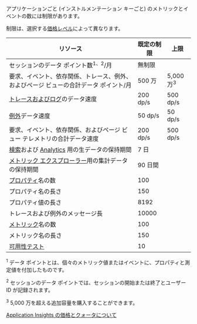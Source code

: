 アプリケーションごと (インストルメンテーション キーごと) のメトリックとイベントの数には制限があります。

制限は、選択する[価格レベル](https://azure.microsoft.com/pricing/details/application-insights/)によって異なります。

| **リソース** | **既定の制限** | **上限** |
| --- | --- | --- |
| セッションのデータ ポイント数<sup>1、2</sup>/月 |無制限 | |
| 要求、イベント、依存関係、トレース、例外、およびページ ビューの合計データ ポイント/月 |500 万 |5,000万<sup>3</sup> |
| [トレースおよびログ](../articles/application-insights/app-insights-search-diagnostic-logs.md)のデータ速度 |200 dp/s |500 dp/s |
| [例外](../articles/application-insights/app-insights-asp-net-exceptions.md)データ速度 |50 dp/s |50 dp/s |
| 要求、イベント、依存関係、およびページ ビュー テレメトリの合計データ速度 |200 dp/s |500 dp/s |
| [検索](../articles/application-insights/app-insights-diagnostic-search.md)および [Analytics](../articles/application-insights/app-insights-analytics.md) 用の生データの保持期間 |7 日 | |
| [メトリック エクスプローラー](../articles/application-insights/app-insights-metrics-explorer.md)用の集計データの保持期間 |90 日間 | |
| [プロパティ](../articles/application-insights/app-insights-api-custom-events-metrics.md#properties)名の数 |100 | |
| プロパティ名の長さ |150 | |
| プロパティ値の長さ |8192 | |
| トレースおよび例外のメッセージ長 |10000 | |
| [メトリック](../articles/application-insights/app-insights-api-custom-events-metrics.md#properties)名の数 |100 | |
| メトリック名の長さ |150 | |
| [可用性テスト](../articles/application-insights/app-insights-monitor-web-app-availability.md) |10 | |

<sup>1</sup> データ ポイントとは、個々のメトリック値またはイベントに、プロパティと測定値を付加したものです。

<sup>2</sup> セッションのデータ ポイントでは、セッションの開始または終了とユーザー ID が記録されます。

<sup>3</sup> 5,000 万を超える追加容量を購入することができます。

[Application Insights の価格とクォータについて](../articles/application-insights/app-insights-pricing.md)

<!---HONumber=AcomDC_0803_2016-->